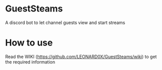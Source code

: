 # GuestSteams
 A discord bot to let channel guests view and start streams
 
# How to use
 Read the WIKI (https://github.com/LEONARD0X/GuestSteams/wiki) to get the required information

